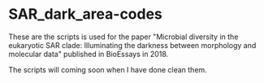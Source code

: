 # SAR_dark_area-codes
These are the scripts is used for the paper "Microbial diversity in the eukaryotic SAR clade: Illuminating the darkness between morphology and molecular data" published in BioEssays in 2018.

The scripts will coming soon when I have done clean them.
